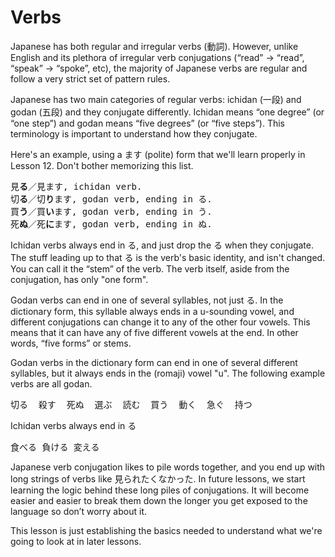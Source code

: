 # Verbs

Japanese has both regular and irregular verbs (動詞). However, unlike English and its plethora of irregular verb conjugations (“read” \-\> “read”, “speak” \-\> “spoke”, etc), the majority of Japanese verbs are regular and follow a very strict set of pattern rules.

Japanese has two main categories of regular verbs: ichidan (一段) and godan (五段) and they conjugate differently. Ichidan means “one degree” (or “one step”) and godan means “five degrees” (or “five steps”). This terminology is important to understand how they conjugate. 

Here's an example, using a ます (polite) form that we'll learn properly in Lesson 12. Don't bother memorizing this list.

<pre>
見<b>る</b>／見ます, ichidan verb.
切<b>る</b>／切<b>り</b>ます, godan verb, ending in る.
買<b>う</b>／買<b>い</b>ます, godan verb, ending in う.
死<b>ぬ</b>／死<b>に</b>ます, godan verb, ending in ぬ.
</pre>

Ichidan verbs always end in る, and just drop the る when they conjugate. The stuff leading up to that る is the verb's basic identity, and isn't changed. You can call it the “stem” of the verb. The verb itself, aside from the conjugation, has only "one form".

Godan verbs can end in one of several syllables, not just る. In the dictionary form, this syllable always ends in a u-sounding vowel, and different conjugations can change it to any of the other four vowels. This means that it can have any of five different vowels at the end. In other words, “five forms” or stems.

Godan verbs in the dictionary form can end in one of several different syllables, but it always ends in the (romaji) vowel "u". The following example verbs are all godan. 

<pre>
切る	殺す	死ぬ	選ぶ	読む	買う	動く	急ぐ	持つ
</pre>

Ichidan verbs always end in る

<pre>
食べる	負ける	変える
</pre>

Japanese verb conjugation likes to pile words together, and you end up with long strings of verbs like 見られたくなかった. In future lessons, we start learning the logic behind these long piles of conjugations. It will become easier and easier to break them down the longer you get exposed to the language so don’t worry about it.

This lesson is just establishing the basics needed to understand what we're going to look at in later lessons.  